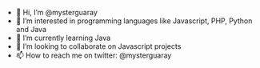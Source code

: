 - 👋 Hi, I’m @mysterguaray
- 👀 I’m interested in programming languages like Javascript, PHP, Python and Java
- 🌱 I’m currently learning Java
- 💞️ I’m looking to collaborate on Javascript projects
- 📫 How to reach me on twitter: @mysterguaray


<!---
mysterguaray/mysterguaray is a ✨ special ✨ repository because its `README.md` (this file) appears on your GitHub profile.
You can click the Preview link to take a look at your changes.
--->
